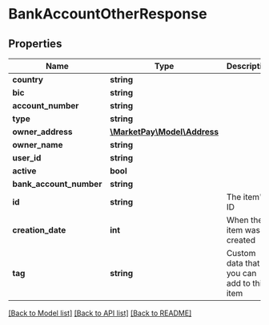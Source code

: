 # BankAccountOtherResponse

## Properties
Name | Type | Description | Notes
------------ | ------------- | ------------- | -------------
**country** | **string** |  | [optional] 
**bic** | **string** |  | [optional] 
**account_number** | **string** |  | [optional] 
**type** | **string** |  | [optional] 
**owner_address** | [**\MarketPay\Model\Address**](Address.md) |  | [optional] 
**owner_name** | **string** |  | [optional] 
**user_id** | **string** |  | [optional] 
**active** | **bool** |  | [optional] 
**bank_account_number** | **string** |  | [optional] 
**id** | **string** | The item&#39;s ID | [optional] 
**creation_date** | **int** | When the item was created | [optional] 
**tag** | **string** | Custom data that you can add to this item | [optional] 

[[Back to Model list]](../README.md#documentation-for-models) [[Back to API list]](../README.md#documentation-for-api-endpoints) [[Back to README]](../README.md)


